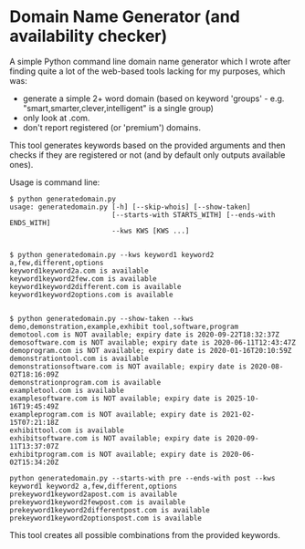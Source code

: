 # Domain Name Generator (and availability checker)

A simple Python command line domain name generator which I wrote after finding quite a lot of the web-based tools lacking for my purposes, which was:

 * generate a simple 2+ word domain (based on keyword 'groups' - e.g. "smart,smarter,clever,intelligent" is a single group)
 * only look at .com.
 * don't report registered (or 'premium') domains.

This tool generates keywords based on the provided arguments and then checks if they are registered or not (and by default only outputs available ones).
 
Usage is command line:

```
$ python generatedomain.py
usage: generatedomain.py [-h] [--skip-whois] [--show-taken]
                         [--starts-with STARTS_WITH] [--ends-with ENDS_WITH]
                         --kws KWS [KWS ...]


$ python generatedomain.py --kws keyword1 keyword2 a,few,different,options
keyword1keyword2a.com is available
keyword1keyword2few.com is available
keyword1keyword2different.com is available
keyword1keyword2options.com is available


$ python generatedomain.py --show-taken --kws demo,demonstration,example,exhibit tool,software,program
demotool.com is NOT available; expiry date is 2020-09-22T18:32:37Z
demosoftware.com is NOT available; expiry date is 2020-06-11T12:43:47Z
demoprogram.com is NOT available; expiry date is 2020-01-16T20:10:59Z
demonstrationtool.com is available
demonstrationsoftware.com is NOT available; expiry date is 2020-08-02T18:16:09Z
demonstrationprogram.com is available
exampletool.com is available
examplesoftware.com is NOT available; expiry date is 2025-10-16T19:45:49Z
exampleprogram.com is NOT available; expiry date is 2021-02-15T07:21:18Z
exhibittool.com is available
exhibitsoftware.com is NOT available; expiry date is 2020-09-11T13:37:07Z
exhibitprogram.com is NOT available; expiry date is 2020-06-02T15:34:20Z

python generatedomain.py --starts-with pre --ends-with post --kws keyword1 keyword2 a,few,different,options
prekeyword1keyword2apost.com is available
prekeyword1keyword2fewpost.com is available
prekeyword1keyword2differentpost.com is available
prekeyword1keyword2optionspost.com is available
```

This tool creates all possible combinations from the provided keywords.
